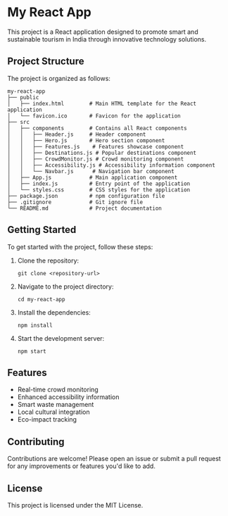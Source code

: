 # My React App

This project is a React application designed to promote smart and sustainable tourism in India through innovative technology solutions. 

## Project Structure

The project is organized as follows:

```
my-react-app
├── public
│   ├── index.html        # Main HTML template for the React application
│   └── favicon.ico       # Favicon for the application
├── src
│   ├── components        # Contains all React components
│   │   ├── Header.js     # Header component
│   │   ├── Hero.js       # Hero section component
│   │   ├── Features.js    # Features showcase component
│   │   ├── Destinations.js # Popular destinations component
│   │   ├── CrowdMonitor.js # Crowd monitoring component
│   │   ├── Accessibility.js # Accessibility information component
│   │   └── Navbar.js      # Navigation bar component
│   ├── App.js            # Main application component
│   ├── index.js          # Entry point of the application
│   └── styles.css        # CSS styles for the application
├── package.json          # npm configuration file
├── .gitignore            # Git ignore file
└── README.md             # Project documentation
```

## Getting Started

To get started with the project, follow these steps:

1. Clone the repository:
   ```
   git clone <repository-url>
   ```

2. Navigate to the project directory:
   ```
   cd my-react-app
   ```

3. Install the dependencies:
   ```
   npm install
   ```

4. Start the development server:
   ```
   npm start
   ```

## Features

- Real-time crowd monitoring
- Enhanced accessibility information
- Smart waste management
- Local cultural integration
- Eco-impact tracking

## Contributing

Contributions are welcome! Please open an issue or submit a pull request for any improvements or features you'd like to add.

## License

This project is licensed under the MIT License.